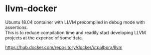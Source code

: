 # llvm-docker

Ubuntu 18.04 container with LLVM precompiled in debug mode with assertions.  
This is to reduce compilation time and readily start developing LLVM projects at the expense of some data.  


https://hub.docker.com/repository/docker/utpalbora/llvm
